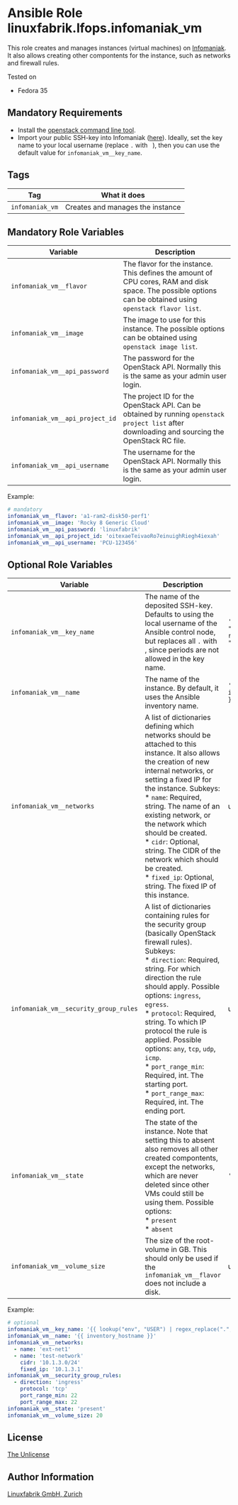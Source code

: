 # Ansible Role linuxfabrik.lfops.infomaniak_vm

This role creates and manages instances (virtual machines) on [Infomaniak](https://www.infomaniak.com/). It also allows creating other compontents for the instance, such as networks and firewall rules.

Tested on

* Fedora 35


## Mandatory Requirements

* Install the [openstack command line tool](https://docs.openstack.org/newton/user-guide/common/cli-install-openstack-command-line-clients.html).
* Import your public SSH-key into Infomaniak ([here](https://api.pub1.infomaniak.cloud/horizon/project/key_pairs)). Ideally, set the key name to your local username (replace `.` with ` `), then you can use the default value for `infomaniak_vm__key_name`.


## Tags

| Tag             | What it does                     |
| ---             | ------------                     |
| `infomaniak_vm` | Creates and manages the instance |


## Mandatory Role Variables

| Variable                        | Description                                                                                                                                                |
| --------                        | -----------                                                                                                                                                |
| `infomaniak_vm__flavor`         | The flavor for the instance. This defines the amount of CPU cores, RAM and disk space. The possible options can be obtained using `openstack flavor list`. |
| `infomaniak_vm__image`          | The image to use for this instance. The possible options can be obtained using `openstack image list`.                                                     |
| `infomaniak_vm__api_password`   | The password for the OpenStack API. Normally this is the same as your admin user login.                                                                    |
| `infomaniak_vm__api_project_id` | The project ID for the OpenStack API. Can be obtained by running `openstack project list` after downloading and sourcing the OpenStack RC file.            |
| `infomaniak_vm__api_username`   | The username for the OpenStack API. Normally this is the same as your admin user login.                                                                    |

Example:
```yaml
# mandatory
infomaniak_vm__flavor: 'a1-ram2-disk50-perf1'
infomaniak_vm__image: 'Rocky 8 Generic Cloud'
infomaniak_vm__api_password: 'linuxfabrik'
infomaniak_vm__api_project_id: 'oitexaeTeivaoRo7einuighRiegh4iexah'
infomaniak_vm__api_username: 'PCU-123456'
```


## Optional Role Variables

| Variable | Description | Default Value |
| -------- | ----------- | ------------- |
| `infomaniak_vm__key_name` | The name of the deposited SSH-key. Defaults to using the local username of the Ansible control node, but replaces all `.` with ` `, since periods are not allowed in the key name. | `'{{ lookup("env", "USER") \| regex_replace(".", " ") }}'` |
| `infomaniak_vm__name` | The name of the instance. By default, it uses the Ansible inventory name. | `'{{ inventory_hostname }}'` |
| `infomaniak_vm__networks` | A list of dictionaries defining which networks should be attached to this instance. It also allows the creation of new internal networks, or setting a fixed IP for the instance. Subkeys:<br> * `name`: Required, string. The name of an existing network, or the network which should be created.<br> * `cidr`: Optional, string. The CIDR of the network which should be created.<br> * `fixed_ip`: Optional, string. The fixed IP of this instance. | unset |
| `infomaniak_vm__security_group_rules` | A list of dictionaries containing rules for the security group (basically OpenStack firewall rules). Subkeys:<br> * `direction`: Required, string. For which direction the rule should apply. Possible options: `ingress`, `egress`.<br> * `protocol`: Required, string. To which IP protocol the rule is applied. Possible options: `any`, `tcp`, `udp`, `icmp`.<br> * `port_range_min`: Required, int. The starting port.<br> * `port_range_max`: Required, int. The ending port. | unset |
| `infomaniak_vm__state` | The state of the instance. Note that setting this to absent also removes all other created compontents, except the networks, which are never deleted since other VMs could still be using them. Possible options:<br> * `present`<br> * `absent` | `'present'` |
| `infomaniak_vm__volume_size` | The size of the root-volume in GB. This should only be used if the `infomaniak_vm__flavor` does not include a disk. | unset |

Example:
```yaml
# optional
infomaniak_vm__key_name: '{{ lookup("env", "USER") | regex_replace(".", " ") }}'
infomaniak_vm__name: '{{ inventory_hostname }}'
infomaniak_vm__networks:
  - name: 'ext-net1'
  - name: 'test-network'
    cidr: '10.1.3.0/24'
    fixed_ip: '10.1.3.1'
infomaniak_vm__security_group_rules:
  - direction: 'ingress'
    protocol: 'tcp'
    port_range_min: 22
    port_range_max: 22
infomaniak_vm__state: 'present'
infomaniak_vm__volume_size: 20
```


## License

[The Unlicense](https://unlicense.org/)


## Author Information

[Linuxfabrik GmbH, Zurich](https://www.linuxfabrik.ch)

